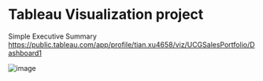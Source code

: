# Tableau Visualization project

Simple Executive Summary
https://public.tableau.com/app/profile/tian.xu4658/viz/UCGSalesPortfolio/Dashboard1

![image](https://github.com/xutiantony/projects/assets/103725419/e596f8bf-39f3-417c-ae82-11a8c6cc0b0b)

